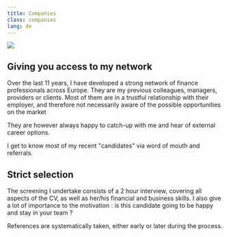 ```yaml
---
title: Companies
class: companies
lang: de
---
```


<img src="{{ site.baseurl }}/assets/img/claire_table.jpg" class="portrait_companies" />

## Giving you access to my network

Over the last 11 years, I have developed a strong network of finance
professionals across Europe. They are my previous colleagues, managers,
providers or clients. Most of them are in a trustful relationship with their
employer, and therefore not necessarily aware of the possible opportunities
on the market


They are however always happy to catch-up with me and hear of external
career options.

I get to know most of my recent "candidates" via word of mouth and referrals.


## Strict selection

The screening I undertake consists of a 2 hour interview, covering all aspects
of the CV, as well as her/his financial and business skills. I also give a lot of
importance to the motivation : is this candidate going to be happy and stay in
your team ?

References are systematically taken, either early or later during the process.

